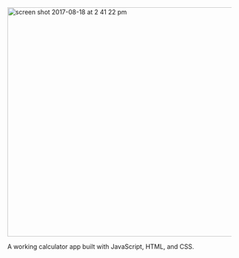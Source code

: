 <img width="516" alt="screen shot 2017-08-18 at 2 41 22 pm" src="https://user-images.githubusercontent.com/21283730/29472853-6b4ea178-8423-11e7-8bd4-ed5968696ab2.png">

A working calculator app built with JavaScript, HTML, and CSS.
